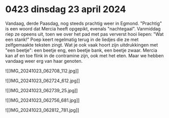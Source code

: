 # 0423 dinsdag 23 april 2024
Vandaag, derde Paasdag, nog steeds prachtig weer in Egmond. "Prachtig" is een woord dat Mercia heeft opgepikt, evenals "nachtegaal". Vanmiddag riep ze opeens uit, toen we over het pad met pas ververst hooi liepen: "Wat een stank!" Poep keert regelmatig terug in de liedjes die ze met zelfgemaakte teksten zingt. Wat je ook vaak hoort zijn uitdrukkingen met "een beetje": een beetje eng, een beetje bank, een beetje zwaar. Mercia kan af en toe flink in de contramine zijn, ook met het eten. Maar we hebben vandaag weer erg van haar genoten. 

![[IMG_20241023_062708_112.jpg]]

![[IMG_20241023_062724_612.jpg]]

![[IMG_20241023_062739_25.jpg]]

![[IMG_20241023_062756_681.jpg]]

![[IMG_20241023_062812_781.jpg]]
